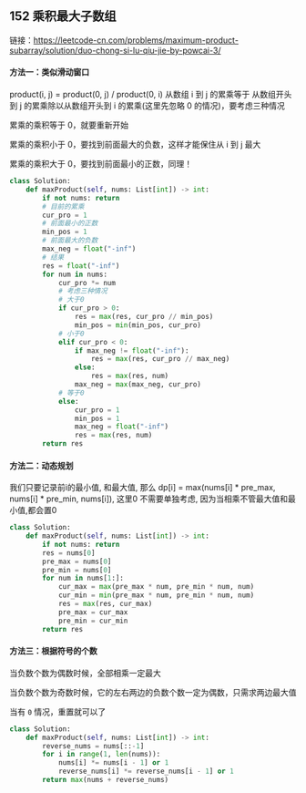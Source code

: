 ## 152 乘积最大子数组

链接：https://leetcode-cn.com/problems/maximum-product-subarray/solution/duo-chong-si-lu-qiu-jie-by-powcai-3/

#### 方法一：类似滑动窗口

product(i, j) = product(0, j) / product(0, i) 从数组 i 到 j 的累乘等于 从数组开头到 j 的累乘除以从数组开头到 i 的累乘(这里先忽略 0 的情况)，要考虑三种情况

累乘的乘积等于 0，就要重新开始

累乘的乘积小于 0，要找到前面最大的负数，这样才能保住从 i 到 j 最大

累乘的乘积大于 0，要找到前面最小的正数，同理！

```python
class Solution:
    def maxProduct(self, nums: List[int]) -> int:
        if not nums: return
        # 目前的累乘
        cur_pro = 1
        # 前面最小的正数
        min_pos = 1
        # 前面最大的负数
        max_neg = float("-inf")
        # 结果
        res = float("-inf")
        for num in nums:
            cur_pro *= num
            # 考虑三种情况
            # 大于0
            if cur_pro > 0:
                res = max(res, cur_pro // min_pos)
                min_pos = min(min_pos, cur_pro)
            # 小于0
            elif cur_pro < 0:
                if max_neg != float("-inf"):
                    res = max(res, cur_pro // max_neg)
                else:
                    res = max(res, num)
                max_neg = max(max_neg, cur_pro)
            # 等于0 
            else:
                cur_pro = 1
                min_pos = 1
                max_neg = float("-inf")
                res = max(res, num)
        return res 
```



#### 方法二：动态规划

我们只要记录前i的最小值, 和最大值, 那么 dp[i] = max(nums[i] * pre_max, nums[i] * pre_min, nums[i]), 这里0 不需要单独考虑, 因为当相乘不管最大值和最小值,都会置0

```python
class Solution:
    def maxProduct(self, nums: List[int]) -> int:
        if not nums: return 
        res = nums[0]
        pre_max = nums[0]
        pre_min = nums[0]
        for num in nums[1:]:
            cur_max = max(pre_max * num, pre_min * num, num)
            cur_min = min(pre_max * num, pre_min * num, num)
            res = max(res, cur_max)
            pre_max = cur_max
            pre_min = cur_min
        return res
```



#### 方法三：根据符号的个数

当负数个数为偶数时候，全部相乘一定最大

当负数个数为奇数时候，它的左右两边的负数个数一定为偶数，只需求两边最大值

当有 `0` 情况，重置就可以了

```python
class Solution:
    def maxProduct(self, nums: List[int]) -> int:
        reverse_nums = nums[::-1]
        for i in range(1, len(nums)):
            nums[i] *= nums[i - 1] or 1
            reverse_nums[i] *= reverse_nums[i - 1] or 1
        return max(nums + reverse_nums)
```



